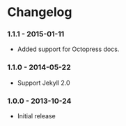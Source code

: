 # Changelog

### 1.1.1 - 2015-01-11

- Added support for Octopress docs.

### 1.1.0 - 2014-05-22

- Support Jekyll 2.0

### 1.0.0 - 2013-10-24

- Initial release
